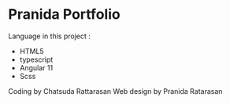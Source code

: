 # Pranida Portfolio 
Language in this project :
- HTML5
- typescript
- Angular 11
- Scss

Coding by Chatsuda Rattarasan
Web design by Pranida Ratarasan
